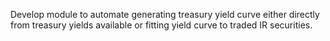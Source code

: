 Develop module to automate generating treasury yield curve either directly from treasury yields available or fitting yield curve to traded IR securities.